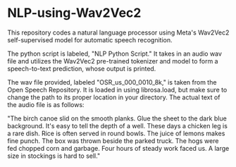 # NLP-using-Wav2Vec2
This repository codes a natural language processor using Meta's Wav2Vec2 self-supervised model for automatic speech recognition.

The python script is labeled, "NLP Python Script." It takes in an audio wav file and utilizes the Wav2Vec2 pre-trained tokenizer and model to form a speech-to-text prediction, whose output is printed.

The wav file provided, labeled "OSR_us_000_0010_8k," is taken from the Open Speech Repository. It is loaded in using librosa.load, but make sure to change the path to its proper location in your directory. The actual text of the audio file is as follows: 

"The birch canoe slid on the smooth planks.
Glue the sheet to the dark blue background.
It's easy to tell the depth of a well.
These days a chicken leg is a rare dish.
Rice is often served in round bowls.
The juice of lemons makes fine punch.
The box was thrown beside the parked truck.
The hogs were fed chopped corn and garbage.
Four hours of steady work faced us.
A large size in stockings is hard to sell."
